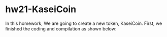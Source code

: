 # hw21-KaseiCoin

In this homework, We are going to create a new token, KaseiCoin. First, we finished the coding and compilation as shown below:

